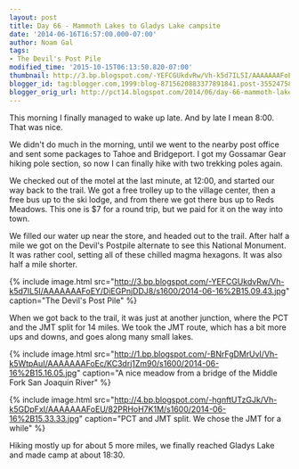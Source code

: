 ```yaml
---
layout: post
title: Day 66 - Mammoth Lakes to Gladys Lake campsite
date: '2014-06-16T16:57:00.000-07:00'
author: Noam Gal
tags:
- The Devil's Post Pile
modified_time: '2015-10-15T06:13:50.820-07:00'
thumbnail: http://3.bp.blogspot.com/-YEFCGUkdvRw/Vh-k5d7IL5I/AAAAAAAFoEY/DiEGPnjDDJ8/s72-c/2014-06-16%2B15.09.43.jpg
blogger_id: tag:blogger.com,1999:blog-8715620883377891841.post-3552475851896534741
blogger_orig_url: http://pct14.blogspot.com/2014/06/day-66-mammoth-lakes-to-gladys-lake.html
---
```

This morning I finally managed to wake up late. And by late I mean 8:00. That was nice.

We didn't do much in the morning, until we went to the nearby post office and sent some packages to Tahoe and Bridgeport. I got my Gossamar Gear hiking pole section, so now I can finally hike with two trekking poles again.

We checked out of the motel at the last minute, at 12:00, and started our way back to the trail. We got a free trolley up to the village center, then a free bus up to the ski lodge, and from there we got there bus up to Reds Meadows. This one is $7 for a round trip, but we paid for it on the way into town.

We filled our water up near the store, and headed out to the trail. After half a mile we got on the Devil's Postpile alternate to see this National Monument. It was rather cool, setting all of these chilled magma hexagons. It was also half a mile shorter.

{% include image.html src="http://3.bp.blogspot.com/-YEFCGUkdvRw/Vh-k5d7IL5I/AAAAAAAFoEY/DiEGPnjDDJ8/s1600/2014-06-16%2B15.09.43.jpg" caption="The Devil's Post Pile" %}

When we got back to the trail, it was just at another junction, where the PCT and the JMT split for 14 miles. We took the JMT route, which has a bit more ups and downs, and goes along many small lakes.

{% include image.html src="http://1.bp.blogspot.com/-BNrFgDMrUvI/Vh-k5WtpAuI/AAAAAAAFoEc/KC3drj1Zm90/s1600/2014-06-16%2B15.16.05.jpg" caption="A nice meadow from a bridge of the Middle Fork San Joaquin River" %}

{% include image.html src="http://4.bp.blogspot.com/-hgnftUTzGJk/Vh-k5GDpFxI/AAAAAAAFoEU/82PRHoH7K1M/s1600/2014-06-16%2B15.33.33.jpg" caption="PCT and JMT split. We chose the JMT for a while" %}

Hiking mostly up for about 5 more miles, we finally reached Gladys Lake and made camp at about 18:30.
